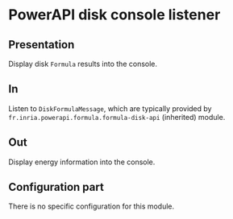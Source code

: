 # PowerAPI disk console listener

## Presentation

Display disk `Formula` results into the console.

## In

Listen to `DiskFormulaMessage`, which are typically provided by `fr.inria.powerapi.formula.formula-disk-api` (inherited) module.

## Out

Display energy information into the console.

## Configuration part

There is no specific configuration for this module.

